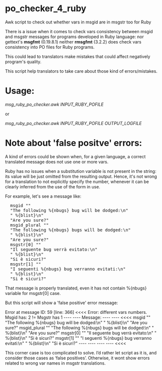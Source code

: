 # po_checker_4_ruby
Awk script to check out whether vars in msgid are in msgstr too for Ruby

There is a issue when it comes to check vars consistency between 
msgid and msgstr messages for programs developed in Ruby language:
nor gettext's **msgfmt** (0.19.8.1) neither **rmsgfmt** (3.2.2) does check 
vars consistency into PO files for Ruby programs.

This could lead to translators make mistakes that could affect negatively 
program's quality.

This script help translators to take care about those kind of errors/mistakes.

# Usage:
  *msg_ruby_po_checker.awk INPUT_RUBY_POFILE*
  
  or
  
  *msg_ruby_po_checker.awk INPUT_RUBY_POFILE OUTPUT_LOGFILE*

# Note about 'false positve' errors:

A kind of errors could be shown when, for a given language, a 
correct translated message does not use one or more vars. 

Ruby has no issues when a substitution variable is not present in the
string: its value will be just omitted from the resulting output.
Hence, it's not wrong for a translation to not explicitly specify the
number, whenever it can be clearly inferred from the use of the form in
use.

For example, let's see a message like:
<pre>
  msgid ""
  "The following %{nbugs} bug will be dodged:\n"
  " %{blist}\n"
  "Are you sure?"
  msgid_plural ""
  "The following %{nbugs} bugs will be dodged:\n"
  " %{blist}\n"
  "Are you sure?"
  msgstr[0] ""
  "Il seguente bug verrà evitato:\n"
  " %{blist}\n"
  "Si è sicuri?"
  msgstr[1] ""
  "I seguenti %{nbugs} bug verranno evitati:\n"
  " %{blist}\n"
  "Si è sicuri?"
</pre>
That message is properly translated, even it has not contain %{nbugs} 
variable for msgstr[0] case. 

But this script will show a 'false positive' error message:

  Error at message ID: 59     [line: 366]  <<<<
  Error: different vars numbers. Msgid has: 2 != Msgstr has 1
  ---- ---- Message: ---- ---- <<<<
  msgid ""
  "The following %{nbugs} bug will be dodged:\n"
  " %{blist}\n"
  "Are you sure?"
  msgid_plural ""
  "The following %{nbugs} bugs will be dodged:\n"
  " %{blist}\n"
  "Are you sure?"
  msgstr[0] ""
  "Il seguente bug verrà evitato:\n"
  " %{blist}\n"
  "Si è sicuri?"
  msgstr[1] ""
  "I seguenti %{nbugs} bug verranno evitati:\n"
  " %{blist}\n"
  "Si è sicuri?"
  ---- ---- ---- ---- <<<<

This corner case is too complicated to solve. I’d rather let script as it is, 
and consider those cases as ‘false positives’. Otherwise, it wont show errors 
related to wrong var names in msgstr translations.

